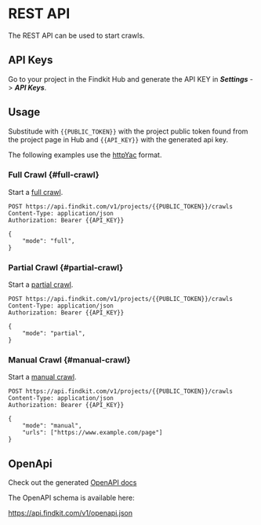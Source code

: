 # REST API

The REST API can be used to start crawls.

## API Keys

Go to your project in the Findkit Hub and generate the API KEY in ***Settings*** -> ***API Keys***.

## Usage

Substitude with `{{PUBLIC_TOKEN}}` with the project public token found from the
project page in Hub and `{{API_KEY}}` with the generated api key.

The following examples use the [httpYac](https://httpyac.github.io/) format.

### Full Crawl {#full-crawl}

Start a [full crawl](/crawler/running-crawls#full).

```
POST https://api.findkit.com/v1/projects/{{PUBLIC_TOKEN}}/crawls
Content-Type: application/json
Authorization: Bearer {{API_KEY}}

{
    "mode": "full",
}
```

### Partial Crawl {#partial-crawl}

Start a [partial crawl](/crawler/running-crawls#partial).

```
POST https://api.findkit.com/v1/projects/{{PUBLIC_TOKEN}}/crawls
Content-Type: application/json
Authorization: Bearer {{API_KEY}}

{
    "mode": "partial",
}
```

### Manual Crawl {#manual-crawl}

Start a [manual crawl](/crawler/running-crawls#manual).

```
POST https://api.findkit.com/v1/projects/{{PUBLIC_TOKEN}}/crawls
Content-Type: application/json
Authorization: Bearer {{API_KEY}}

{
    "mode": "manual",
    "urls": ["https://www.example.com/page"]
}
```


## OpenApi

Check out the generated [OpenAPI docs](https://redocly.github.io/redoc/?url=https://api.findkit.com/v1/openapi.json&nocors)

The OpenAPI schema is available here:

<https://api.findkit.com/v1/openapi.json>
